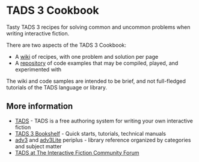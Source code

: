 # TADS 3 Cookbook
Tasty TADS 3 recipes for solving common and uncommon problems when writing interactive fiction.

There are two aspects of the TADS 3 Cookbook:

* A [wiki](https://github.com/jimbonator/tads-cookbook/wiki) of recipes, with one problem and solution per page
* A [repository](https://github.com/jimbonator/tads-cookbook) of code examples that may be compiled, played, and experimented with

The wiki and code samples are intended to be brief, and not full-fledged tutorials of the TADS language or library.

## More information

* [TADS](https://www.tads.org/) - TADS is a free authoring system for writing your own interactive fiction
* [TADS 3 Bookshelf](https://www.tads.org/t3doc/doc/index.htm) - Quick starts, tutorials, technical manuals
* [adv3](https://jimbonator.github.io/tads-cookbook/adv3/index.html) and [adv3Lite](https://jimbonator.github.io/tads-cookbook/adv3Lite/) periplus - library reference organized by categories and subject matter
* [TADS at The Interactive Fiction Community Forum](https://intfiction.org/c/authoring/tads/20)
